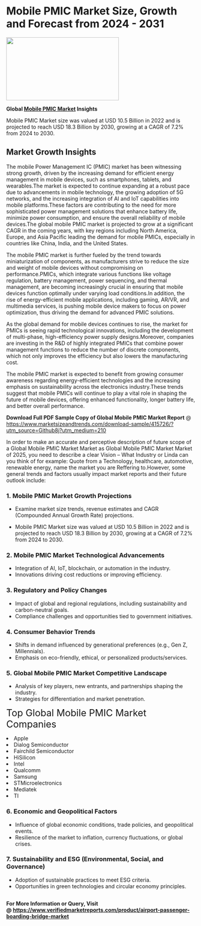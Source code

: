 <H1>Mobile PMIC Market Size, Growth and Forecast from 2024 - 2031</H1><img class="aligncenter size-medium wp-image-584254" src="https://thirdeyenews.in/wp-content/uploads/2024/09/Global-Market-Research-300x168.jpeg" alt="" width="300" height="168" /><p><strong>Global&nbsp;<a href="https://www.marketsizeandtrends.com/download-sample/415726/?utm_source=Github8j?utm_medium=210">Mobile PMIC Market</a> Insights</strong></p><p>Mobile PMIC Market size was valued at USD 10.5 Billion in 2022 and is projected to reach USD 18.3 Billion by 2030, growing at a CAGR of 7.2% from 2024 to 2030.</p><p><h2>Market Growth Insights</h2> <p>The mobile Power Management IC (PMIC) market has been witnessing strong growth, driven by the increasing demand for efficient energy management in mobile devices, such as smartphones, tablets, and wearables.The market is expected to continue expanding at a robust pace due to advancements in mobile technology, the growing adoption of 5G networks, and the increasing integration of AI and IoT capabilities into mobile platforms.These factors are contributing to the need for more sophisticated power management solutions that enhance battery life, minimize power consumption, and ensure the overall reliability of mobile devices.The global mobile PMIC market is projected to grow at a significant CAGR in the coming years, with key regions including North America, Europe, and Asia Pacific leading the demand for mobile PMICs, especially in countries like China, India, and the United States.</p> <p>The mobile PMIC market is further fueled by the trend towards miniaturization of components, as manufacturers strive to reduce the size and weight of mobile devices without compromising on performance.PMICs, which integrate various functions like voltage regulation, battery management, power sequencing, and thermal management, are becoming increasingly crucial in ensuring that mobile devices function optimally under varying load conditions.In addition, the rise of energy-efficient mobile applications, including gaming, AR/VR, and multimedia services, is pushing mobile device makers to focus on power optimization, thus driving the demand for advanced PMIC solutions.</p> <p>As the global demand for mobile devices continues to rise, the market for PMICs is seeing rapid technological innovations, including the development of multi-phase, high-efficiency power supply designs.Moreover, companies are investing in the R&D of highly integrated PMICs that combine power management functions to reduce the number of discrete components, which not only improves the efficiency but also lowers the manufacturing cost.</p> <p>The mobile PMIC market is expected to benefit from growing consumer awareness regarding energy-efficient technologies and the increasing emphasis on sustainability across the electronics industry.These trends suggest that mobile PMICs will continue to play a vital role in shaping the future of mobile devices, offering enhanced functionality, longer battery life, and better overall performance.</p> <p><span class=""><strong>Download Full PDF Sample Copy of Global Mobile PMIC Market Report</strong> @ <a href="https://www.marketsizeandtrends.com/download-sample/415726/?utm_source=Github8j?utm_medium=210" target="_blank">https://www.marketsizeandtrends.com/download-sample/415726/?utm_source=Github8j?utm_medium=210</a></span></p><p>In order to make an accurate and perceptive description of future scope of a Global&nbsp;Mobile PMIC Market Market as Global&nbsp;Mobile PMIC Market Market of 2025, you need to describe a clear Vision &ndash; What Industry or Linda can you think of for example: Quote from a Technology, healthcare, automotive, renewable energy, name the market you are Reffering to.However, some general trends and factors usually impact market reports and their future outlook include:</p><h3>1.&nbsp;<strong>Mobile PMIC Market Growth Projections</strong></h3><ul><li>Examine market size trends, revenue estimates and CAGR (Compounded Annual Growth Rate) projections.</li><li><p>Mobile PMIC Market size was valued at USD 10.5 Billion in 2022 and is projected to reach USD 18.3 Billion by 2030, growing at a CAGR of 7.2% from 2024 to 2030.</p></li></ul><h3>2.&nbsp;<strong>Mobile PMIC Market Technological Advancements</strong></h3><ul><li>Integration of AI, IoT, blockchain, or automation in the industry.</li><li>Innovations driving cost reductions or improving efficiency.</li></ul><h3>3.&nbsp;<strong>Regulatory and Policy Changes</strong></h3><ul><li>Impact of global and regional regulations, including sustainability and carbon-neutral goals.</li><li>Compliance challenges and opportunities tied to government initiatives.</li></ul><h3>4.&nbsp;<strong>Consumer Behavior Trends</strong></h3><ul><li>Shifts in demand influenced by generational preferences (e.g., Gen Z, Millennials).</li><li>Emphasis on eco-friendly, ethical, or personalized products/services.</li></ul><h3>5.&nbsp;<strong>Global Mobile PMIC Market Competitive Landscape</strong></h3><ul><li>Analysis of key players, new entrants, and partnerships shaping the industry.</li><li>Strategies for differentiation and market penetration.</li></ul><p data-pm-slice="1 1 []"><span style="color: inherit; font-family: inherit; font-size: 25px;">Top Global Mobile PMIC Market Companies</span></p><div class="" data-test-id=""><p><li>Apple</li><li> Dialog Semiconductor</li><li> Fairchild Semiconductor</li><li> HiSilicon</li><li> Intel</li><li> Qualcomm</li><li> Samsung</li><li> STMicroelectronics</li><li> Mediatek</li><li> TI</li></p></div><h3>6.&nbsp;<strong>Economic and Geopolitical Factors</strong></h3><ul><li>Influence of global economic conditions, trade policies, and geopolitical events.</li><li>Resilience of the market to inflation, currency fluctuations, or global crises.</li></ul><h3>7.&nbsp;<strong>Sustainability and ESG (Environmental, Social, and Governance)</strong></h3><ul><li>Adoption of sustainable practices to meet ESG criteria.</li><li>Opportunities in green technologies and circular economy principles.</li></ul><h2><strong style="font-size: 14px;">For More Information or Query, Visit @&nbsp;</strong><a style="background-color: #ffffff; font-size: 14px;" href="https://www.marketsizeandtrends.com/report/mobile-pmic-market/" target="_blank">https://www.verifiedmarketreports.com/product/airport-passenger-boarding-bridge-market</a></h2>
